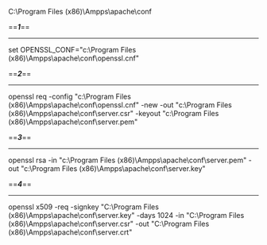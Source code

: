 C:\Program Files (x86)\Ampps\apache\conf

==***1***==
<hr>
set OPENSSL_CONF="c:\Program Files (x86)\Ampps\apache\conf\openssl.cnf"

==***2***==
<hr>
openssl req -config "c:\Program Files (x86)\Ampps\apache\conf\openssl.cnf" -new -out "c:\Program Files (x86)\Ampps\apache\conf\server.csr" -keyout "c:\Program Files (x86)\Ampps\apache\conf\server.pem"

==***3***==
<hr>
openssl rsa -in "c:\Program Files (x86)\Ampps\apache\conf\server.pem" -out "c:\Program Files (x86)\Ampps\apache\conf\server.key"

==***4***==
<hr>
openssl x509 -req -signkey "C:\Program Files (x86)\Ampps\apache\conf\server.key" -days 1024 -in "C:\Program Files (x86)\Ampps\apache\conf\server.csr" -out "C:\Program Files (x86)\Ampps\apache\conf\server.crt"
